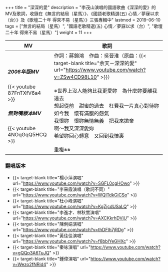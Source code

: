 +++
title = "深深的愛"
description = "李茂山演唱的國語歌曲《深深的愛》的MV及歌詞，收錄在《無言的結局（星馬）》、《國語老歌精選(五) 心情／夢寐以求（台）》及《歌壇二十年 得來不易（星馬）》三張專輯中"
lastmod = 2019-06-10
tags = ["無言的結局（星馬）", "國語老歌精選(五) 心情／夢寐以求（台）", "歌壇二十年 得來不易（星馬）"]
weight = 11
+++

MV  | 歌詞  
--------------|-------
<h5>2006年版MV</h5>{{< youtube 87FnTXfV6a4 >}}<br/><h5>無對嘴版本MV</h5>{{< youtube 4NOqGqQ5HCQ >}}|作詞：蔣錦鴻　作曲：吳晉淮（原曲：{{< target-blank title="余天－深深的愛" url="https://www.youtube.com/watch?v=ZSw4CD98L10" >}}）<br/><br/>※世界上沒人能夠比我更愛妳　為什麼妳要離我遠去<br/>想起從前　甜蜜的過去　枉費我一片真心對待妳<br/>如今我　懷有滿腹的怨氣<br/>我恨妳　恨妳無情無義　把我來拋棄<br/>啊～我又深深愛妳<br/>希望妳回心轉意　又回到我懷裏<br/><br/>重複※※

### 翻唱版本

* {{< target-blank title="楊小萍演唱" url="https://www.youtube.com/watch?v=SGFL0cgHOwo" >}}
* {{< target-blank title="李采霞演唱（歌詞不同）" url="https://www.youtube.com/watch?v=WQITdkGiCSo" >}}
* {{< target-blank title="杜小峰演唱" url="https://www.youtube.com/watch?v=KgZjcdUSaLQ" >}}
* {{< target-blank title="李進才、林秋鶯演唱" url="https://www.youtube.com/watch?v=AXCKkrhDVjU" >}}
* {{< target-blank title="陳俐娟演唱" url="https://www.youtube.com/watch?v=thDFlh7jRDg" >}}
* {{< target-blank title="黃佳佳演唱" url="https://www.youtube.com/watch?v=f6bbIYeGHXc" >}}
* {{< target-blank title="秦咏演唱" url="https://www.youtube.com/watch?v=gQQp3A6TuJQ" >}}
* {{< target-blank title="鍾偉演唱" url="https://www.youtube.com/watch?v=Wezo2fNRid4" >}}